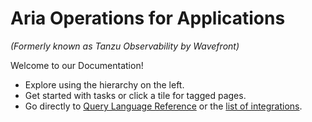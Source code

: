 <div class="index-header">
    <div>
        <h1>Aria Operations for Applications</h1>
        <p><i>(Formerly known as Tanzu Observability by Wavefront)</i></p>
        <p>Welcome to our Documentation!</p>
        <ul>
            <li>Explore using the hierarchy on the left.</li>
            <li>Get started with tasks or click a tile for tagged pages.</li>
            <li>Go directly to <a href="query_language_reference.html">Query Language Reference</a> or the <a href="label_integrations%20list.html">list of integrations</a>.</li>
        </ul>
    </div>
</div>
